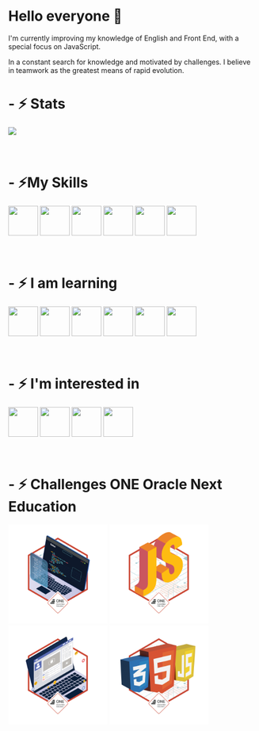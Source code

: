 <h1> Hello everyone 👋 </h1>
<p>I'm currently improving my knowledge of English and Front End, with a special focus on JavaScript.</p>
<p>In a constant search for knowledge and motivated by challenges. I believe in teamwork as the greatest means of rapid evolution.</p>

<h1>- ⚡ Stats </h1>
<div>    
  <img height="250px" src="https://github-readme-stats.vercel.app/api/top-langs/?username=petersonros&layout=compact&langs_count=7&theme=tokyonight"/>
</div><br><br>

<h1>- ⚡My Skills</h1>
<div>
  <img height="60px" width="60px" src="https://cdn.jsdelivr.net/gh/devicons/devicon/icons/html5/html5-original.svg">
  <img height="60px" width="60px" src="https://cdn.jsdelivr.net/gh/devicons/devicon/icons/css3/css3-original.svg">
  <img height="60px" width="60px" src="https://cdn.jsdelivr.net/gh/devicons/devicon/icons/bootstrap/bootstrap-original.svg">
  <img height="60px" width="60px" src="https://cdn.jsdelivr.net/gh/devicons/devicon/icons/git/git-original.svg">
  <img height="60px" width="60px" src="https://cdn.jsdelivr.net/gh/devicons/devicon/icons/vscode/vscode-original.svg">
  <img height="60px" width="60px" src="https://cdn.jsdelivr.net/gh/devicons/devicon/icons/wordpress/wordpress-original.svg">
</div>
<br><br>

<h1>- ⚡ I am learning</h1>
<div>
  <img height="60px" width="60px" src="https://cdn.jsdelivr.net/gh/devicons/devicon/icons/javascript/javascript-original.svg">
  <img height="60px" width="60px" src="https://cdn.jsdelivr.net/gh/devicons/devicon/icons/typescript/typescript-original.svg"> 
  <img height="60px" width="60px" src="https://cdn.jsdelivr.net/gh/devicons/devicon/icons/java/java-original.svg"> 
  <img height="60px" width="60px" src="https://cdn.jsdelivr.net/gh/devicons/devicon/icons/jquery/jquery-original.svg"> 
  <img height="60px" width="60px" src="https://cdn.jsdelivr.net/gh/devicons/devicon/icons/angularjs/angularjs-original.svg"> 
  <img height="60px" width="60px" src="https://cdn.jsdelivr.net/gh/devicons/devicon/icons/react/react-original.svg"> 
</div>
<br><br>

<h1>- ⚡ I'm interested in</h1>
<div>
  <img height="60px" width="60px" src="https://cdn.jsdelivr.net/gh/devicons/devicon/icons/python/python-original.svg?raw=true"> 
  <img height="60px" width="60px" src="https://cdn.jsdelivr.net/gh/devicons/devicon/icons/php/php-original.svg?raw=true"> 
  <img height="60px" width="60px" src="https://cdn.jsdelivr.net/gh/devicons/devicon/icons/nodejs/nodejs-original.svg?raw=true"> 
  <img height="60px" width="60px" src="https://cdn.jsdelivr.net/gh/devicons/devicon/icons/csharp/csharp-original.svg?raw=true"> 
</div> 
<br><br>

<h1>- ⚡ Challenges ONE Oracle Next Education</h1>
<div>
  <img height="200px" width="200px" src="./img/cms_files_10224_1644515575BADGE_2.png?raw=true">
  <img height="200px" width="200px" src="./img/cms_files_10224_1644516322badge.png?raw=true">
  <img height="200px" width="200px" src="./img/cms_files_10224_1645569241Insignia_3.png?raw=true">
  <img height="200px" width="200px" src="./img/cms_files_10224_1650486791insignia.png?raw=true">
</div>
